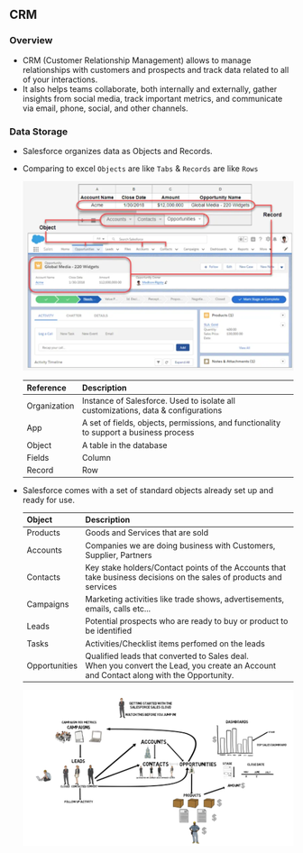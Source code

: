 ## CRM

### Overview
- CRM (Customer Relationship Management) allows to manage relationships with customers and prospects and track data related to all of your interactions.
- It also helps teams collaborate, both internally and externally, gather insights from social media, track important metrics, and communicate via email, phone, social, and other channels.

### Data Storage
- Salesforce organizes data as Objects and Records. 
- Comparing to excel `Objects` are like `Tabs` & `Records` are like `Rows`

    ![](../../01-Images/01-F-BuildingBlocks.png)


    | Reference    	| Description                                                                            	|
    |--------------	|----------------------------------------------------------------------------------------	|
    | Organization 	| Instance of Salesforce. Used to isolate all customizations, data & configurations      	|
    | App          	| A set of fields, objects, permissions, and functionality to support a business process 	|
    | Object       	| A table in the database                                                                	|
    | Fields       	| Column                                                                                 	|
    | Record       	| Row                                                                                    	|
- Salesforce comes with a set of standard objects already set up and ready for use.

    | Object        	| Description                                                                                                                                	|
    |---------------	|--------------------------------------------------------------------------------------------------------------------------------------------	|
    | Products      	| Goods and Services that are sold                                                                                                           	|
    | Accounts      	| Companies we are doing business with Customers, Supplier, Partners                                                                         	|
    | Contacts      	| Key stake holders/Contact points of the Accounts that take business decisions on the sales of products and services                        	|
    | Campaigns     	| Marketing activities like trade shows, advertisements, emails, calls etc...                                                                	|
    | Leads         	| Potential prospects who are ready to buy or product to be identified                                                                       	|
    | Tasks         	| Activities/Checklist items perfomed on the leads                                                                                          	|
    | Opportunities 	| Qualified leads that converted to Sales deal. <br>When you convert the Lead, you create an Account and Contact along with the Opportunity. 	|    

    ![](../../01-Images/02-F-SalesObjects.png)